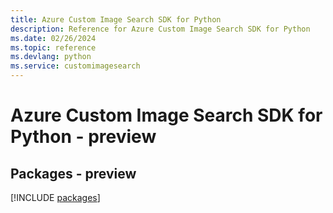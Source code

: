 ```yaml
---
title: Azure Custom Image Search SDK for Python
description: Reference for Azure Custom Image Search SDK for Python
ms.date: 02/26/2024
ms.topic: reference
ms.devlang: python
ms.service: customimagesearch
---
```

# Azure Custom Image Search SDK for Python - preview
## Packages - preview
[!INCLUDE [packages](custom-image-search-index.md)]